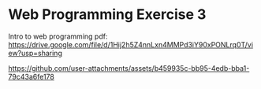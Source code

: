 # Web Programming Exercise 3
Intro to web programming pdf: 
https://drive.google.com/file/d/1Hij2h5Z4nnLxn4MMPd3iY90xPONLrq0T/view?usp=sharing



https://github.com/user-attachments/assets/b459935c-bb95-4edb-bba1-79c43a6fe178

